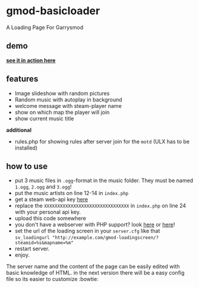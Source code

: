 gmod-basicloader
==================

A Loading Page For Garrysmod

## demo

**[see it in action here](http://server2.ozooma.net/gmod-basicloader/?steamid=76561198051267973&mapname=test)**

## features

- Image slideshow with random pictures
- Random music with autoplay in background
- welcome message with steam-player name
- show on which map the player will join
- show current music title

**additional**
- rules.php for showing rules after server join for the `motd` (ULX has to be installed)


## how to use

* put 3 music files in `.ogg`-format in the music folder. They must be named `1.ogg`, `2.ogg` and `3.ogg`!
* put the music artists on line 12-14 in `index.php`
* get a steam web-api key [here](http://steamcommunity.com/dev/apikey)
* replace the `XXXXXXXXXXXXXXXXXXXXXXXXXXXXXXXX` in `index.php` on line 24 with your personal api key.
* upload this code somewhere
 * you don't have a webserver with PHP support? look [here](http://www.000webhost.com/) or [here](http://www.square7.ch/)!
* set the url of the loading screen in your `server.cfg` like that `sv_loadingurl "http://example.com/gmod-loadingscreen/?steamid=%s&mapname=%m"`
* restart server.
* enjoy.

The server name and the content of the page can be easily edited with basic knowledge of HTML. in the next version there will be a easy config file so its easier to customize :bowtie:
